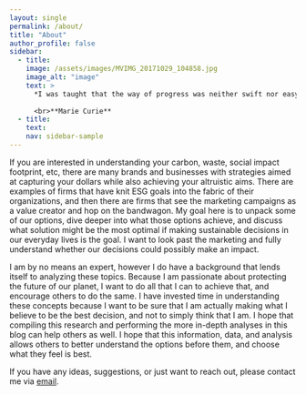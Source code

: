 ```yaml
---
layout: single
permalink: /about/
title: "About"
author_profile: false
sidebar:
  - title: 
    image: /assets/images/MVIMG_20171029_104858.jpg
    image_alt: "image"
    text: >
      *I was taught that the way of progress was neither swift nor easy.*
    
      <br>**Marie Curie**
  - title: 
    text: 
    nav: sidebar-sample
---
```


If you are interested in understanding your carbon, waste, social impact footprint, etc, there are many brands and businesses with strategies aimed at capturing your dollars while also achieving your altruistic aims. There are examples of firms that have knit ESG goals into the fabric of their organizations, and then there are firms that see the marketing campaigns as a value creator and hop on the bandwagon. My goal here is to unpack some of our options, dive deeper into what those options achieve, and discuss what solution might be the most optimal if making sustainable decisions in our everyday lives is the goal. I want to look past the marketing and fully understand whether our decisions could possibly make an impact. 

I am by no means an expert, however I do have a background that lends itself to analyzing these topics. Because I am passionate about protecting the future of our planet, I want to do all that I can to achieve that, and encourage others to do the same. I have invested time in understanding these concepts because I want to be sure that I am actually making what I believe to be the best decision, and not to simply think that I am. I hope that compiling this research and performing the more in-depth analyses in this blog can help others as well. I hope that this information, data, and analysis allows others to better understand the options before them, and choose what they feel is best.

If you have any ideas, suggestions, or just want to reach out, please contact me via [email](mailto:sustainabilityinthebalance@gmail.com).